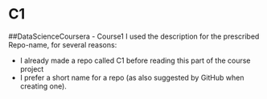 # C1
##DataScienceCoursera - Course1
I used the description for the prescribed Repo-name, for several reasons:
* I already made a repo called C1 before reading this part of the course project
* I prefer a short name for a repo (as also suggested by GitHub when creating one).
